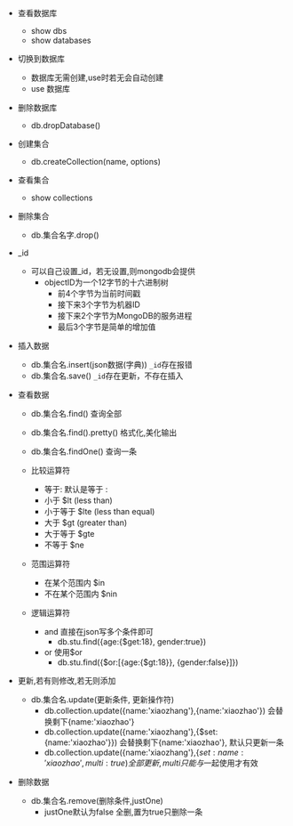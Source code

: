 - 查看数据库
    - show dbs
    - show databases

- 切换到数据库
    - 数据库无需创建,use时若无会自动创建
    - use 数据库
    
- 删除数据库
    - db.dropDatabase()
    
- 创建集合
    - db.createCollection(name, options)
    
- 查看集合
    - show collections
    
- 删除集合
    - db.集合名字.drop()
    
- _id
    - 可以自己设置_id，若无设置,则mongodb会提供
        - objectID为一个12字节的十六进制树
            - 前4个字节为当前时间戳
            - 接下来3个字节为机器ID
            - 接下来2个字节为MongoDB的服务进程
            - 最后3个字节是简单的增加值
            
- 插入数据
    - db.集合名.insert(json数据(字典)) `_id`存在报错
    - db.集合名.save() `_id`存在更新，不存在插入
    
- 查看数据
    - db.集合名.find()     查询全部
    - db.集合名.find().pretty()    格式化,美化输出
    - db.集合名.findOne()     查询一条
    
    - 比较运算符
        - 等于: 默认是等于 :
        - 小于 $lt (less than)
        - 小于等于 $lte (less than equal)
        - 大于 $gt (greater than)
        - 大于等于 $gte 
        - 不等于 $ne
        
    - 范围运算符
        - 在某个范围内 $in
        - 不在某个范围内 $nin
        
    - 逻辑运算符
        - and 直接在json写多个条件即可
            - db.stu.find({age:{$get:18}, gender:true})
        - or 使用$or
            - db.stu.find({$or:[{age:{$gt:18}}, {gender:false}]})
    
- 更新,若有则修改,若无则添加
    - db.集合名.update(更新条件, 更新操作符)
        - db.collection.update({name:'xiaozhang'},{name:'xiaozhao'}) 会替换剩下{name:'xiaozhao'}
        - db.collection.update({name:'xiaozhang'},{$set:{name:'xiaozhao'}}) 会替换剩下{name:'xiaozhao'}, 默认只更新一条
        - db.collection.update({name:'xiaozhang'},{$set:{name:'xiaozhao'}, {multi:true}) 全部更新,multi只能与$一起使用才有效
   
- 删除数据
    - db.集合名.remove(删除条件,justOne) 
        - justOne默认为false 全删,置为true只删除一条